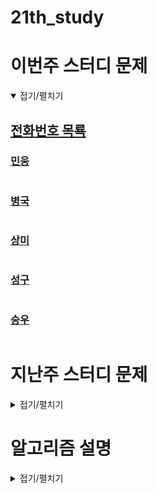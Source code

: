 # 21th_study

# 이번주 스터디 문제
<details markdown="1" open>
<summary>접기/펼치기</summary>

## [전화번호 목룍](https://www.acmicpc.net/problem/5052)
### [민웅](./전화번호%20목록/민웅.py)
```py
```
### [병국](./전화번호%20목록/병국.py)
```py
```
### [상미](./전화번호%20목록/상미.py)
```py
```
### [성구](./전화번호%20목록/성구.py)
```py
```
### [승우](./전화번호%20목록/승우.py)
```py
```
</details>

# 지난주 스터디 문제

<details markdown="1">
<summary>접기/펼치기</summary>

## [단어의 적합성 판단](https://www.codetree.ai/problems/judgment-of-adequacy-of-words/description)
### [민웅](./단어의%20적합성%20판단/민웅.py)
```py
```
### [병국](./단어의%20적합성%20판단/병국.py)
```py
```
### [상미](./단어의%20적합성%20판단/상미.py)
```py
```
### [성구](./단어의%20적합성%20판단/성구.py)
```py
import sys
input = sys.stdin.readline


def solution():
    n = int(input())
    moum = set(["a", "e", "i", "o", "u"])
    for _ in range(n):
        s = input().strip()
        # 모음, 자음개수, 모음개수, 같은 글자, e개수, o개수
        cnt = [0, 0, 0, 0, 0, 0, 0]
        for i in range(len(s)):
            if i == 0:
                if s[i] in moum:
                    cnt[0] = 1
                    cnt[2] += 1
                    if s[i] == "e":
                        cnt[4] += 1
                    elif s[i] == "o":
                        cnt[5] += 1
                    else:
                        cnt[3] +=1
                else:
                    cnt[1] =+ 1
                    cnt[3] +=1
                continue
            
            if s[i] in moum:
                cnt[0] =1
                cnt[2] += 1
                if s[i] == "e":
                    cnt[4] += 1
                    cnt[5] = 0
                    cnt[3] = 0
                elif s[i] == "o":
                    cnt[5] += 1
                    cnt[4] = 0
                    cnt[3] = 0
                else:
                    if s[i] == s[i-1] and s[i-1] in moum:
                        cnt[3] += 1
                    else:
                        cnt[3] = 1
                    cnt[4] = 0
                    cnt[5] = 0
                cnt[1] = 0
            else:
                if s[i] == s[i-1] and s[i-1] not in moum:
                    cnt[3] += 1
                else:
                    cnt[3] = 1
                cnt[1] += 1
                cnt[2] = 0
                cnt[4] = 0
                cnt[5] = 0
            if cnt[1] >=3 or cnt[2] >= 3 or cnt[4] >=3 or cnt[5]>=3 or cnt[3] >=2:
                print(0)
                break
        else:
            if cnt[0]:
                print(1)
            else:
                print(0)
        


if __name__ == "__main__":
    solution()
```
### [승우](./단어의%20적합성%20판단/승우.py)
```py
```

## [블럭 놀이](https://www.codetree.ai/problems/block-game/description)
### [민웅](./블럭%20놀이/민웅.py)
```py
```
### [병국](./블럭%20놀이/병국.py)
```py
```
### [상미](./블럭%20놀이/상미.py)
```py
```
### [성구](./블럭%20놀이/성구.py)
```py
```
### [승우](./블럭%20놀이/승우.py)
```py
```

## [숫자가 겹치지 않는 구간](https://www.codetree.ai/problems/non-overlapping-interval-of-nums/description)
### [민웅](./숫자가%20겹치지%20않는%20구간/민웅.py)
```py
```
### [병국](./숫자가%20겹치지%20않는%20구간/병국.py)
```py
```
### [상미](./숫자가%20겹치지%20않는%20구간/상미.py)
```py
```
### [성구](./숫자가%20겹치지%20않는%20구간/성구.py)
```py
```
### [승우](./숫자가%20겹치지%20않는%20구간/승우.py)
```py
```
</details>

# 알고리즘 설명
<details markdown="1">
<summary>접기/펼치기</summary>
</details>